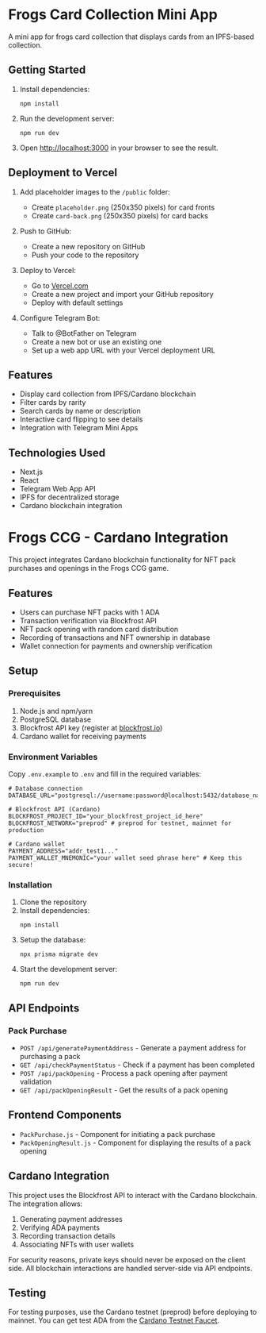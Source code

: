 # Frogs Card Collection Mini App

A mini app for frogs card collection that displays cards from an IPFS-based collection.

## Getting Started

1. Install dependencies:
   ```
   npm install
   ```

2. Run the development server:
   ```
   npm run dev
   ```

3. Open [http://localhost:3000](http://localhost:3000) in your browser to see the result.

## Deployment to Vercel

1. Add placeholder images to the `/public` folder:
   - Create `placeholder.png` (250x350 pixels) for card fronts
   - Create `card-back.png` (250x350 pixels) for card backs

2. Push to GitHub:
   - Create a new repository on GitHub
   - Push your code to the repository

3. Deploy to Vercel:
   - Go to [Vercel.com](https://vercel.com)
   - Create a new project and import your GitHub repository
   - Deploy with default settings

4. Configure Telegram Bot:
   - Talk to @BotFather on Telegram
   - Create a new bot or use an existing one
   - Set up a web app URL with your Vercel deployment URL

## Features

- Display card collection from IPFS/Cardano blockchain
- Filter cards by rarity
- Search cards by name or description
- Interactive card flipping to see details
- Integration with Telegram Mini Apps

## Technologies Used

- Next.js
- React
- Telegram Web App API
- IPFS for decentralized storage
- Cardano blockchain integration

# Frogs CCG - Cardano Integration

This project integrates Cardano blockchain functionality for NFT pack purchases and openings in the Frogs CCG game.

## Features

- Users can purchase NFT packs with 1 ADA
- Transaction verification via Blockfrost API
- NFT pack opening with random card distribution
- Recording of transactions and NFT ownership in database
- Wallet connection for payments and ownership verification

## Setup

### Prerequisites

1. Node.js and npm/yarn
2. PostgreSQL database
3. Blockfrost API key (register at [blockfrost.io](https://blockfrost.io))
4. Cardano wallet for receiving payments

### Environment Variables

Copy `.env.example` to `.env` and fill in the required variables:

```
# Database connection
DATABASE_URL="postgresql://username:password@localhost:5432/database_name"

# Blockfrost API (Cardano)
BLOCKFROST_PROJECT_ID="your_blockfrost_project_id_here"
BLOCKFROST_NETWORK="preprod" # preprod for testnet, mainnet for production

# Cardano wallet
PAYMENT_ADDRESS="addr_test1..."
PAYMENT_WALLET_MNEMONIC="your wallet seed phrase here" # Keep this secure!
```

### Installation

1. Clone the repository
2. Install dependencies:
   ```
   npm install
   ```
3. Setup the database:
   ```
   npx prisma migrate dev
   ```
4. Start the development server:
   ```
   npm run dev
   ```

## API Endpoints

### Pack Purchase

- `POST /api/generatePaymentAddress` - Generate a payment address for purchasing a pack
- `GET /api/checkPaymentStatus` - Check if a payment has been completed
- `POST /api/packOpening` - Process a pack opening after payment validation
- `GET /api/packOpeningResult` - Get the results of a pack opening

## Frontend Components

- `PackPurchase.js` - Component for initiating a pack purchase
- `PackOpeningResult.js` - Component for displaying the results of a pack opening

## Cardano Integration

This project uses the Blockfrost API to interact with the Cardano blockchain. The integration allows:

1. Generating payment addresses
2. Verifying ADA payments
3. Recording transaction details
4. Associating NFTs with user wallets

For security reasons, private keys should never be exposed on the client side. All blockchain interactions are handled server-side via API endpoints.

## Testing

For testing purposes, use the Cardano testnet (preprod) before deploying to mainnet. You can get test ADA from the [Cardano Testnet Faucet](https://docs.cardano.org/cardano-testnet/tools/faucet). 
